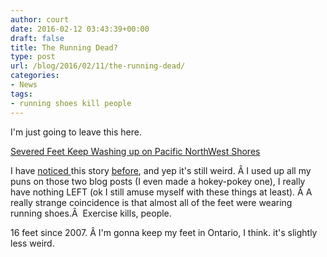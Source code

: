 ```yaml
---
author: court
date: 2016-02-12 03:43:39+00:00
draft: false
title: The Running Dead?
type: post
url: /blog/2016/02/11/the-running-dead/
categories:
- News
tags:
- running shoes kill people
---
```


I'm just going to leave this here.

[Severed Feet Keep Washing up on Pacific NorthWest Shores](https://www.washingtonpost.com/news/morning-mix/wp/2016/02/11/severed-feet-still-inside-shoes-keep-mysteriously-washing-up-on-pacific-northwest-shores/)

I have [noticed ](http://www.vallentyne.com/blog/2008/02/18/left-foot-check-right-foot-crap-not-again/)this story [before](http://www.vallentyne.com/blog/2008/05/26/the-other-shoe-has-dropped/), and yep it's still weird. Â I used up all my puns on those two blog posts (I even made a hokey-pokey one), I really have nothing LEFT (ok I still amuse myself with these things at least). Â A really strange coincidence is that almost all of the feet were wearing running shoes.Â  Exercise kills, people.

16 feet since 2007. Â I'm gonna keep my feet in Ontario, I think. it's slightly less weird.
